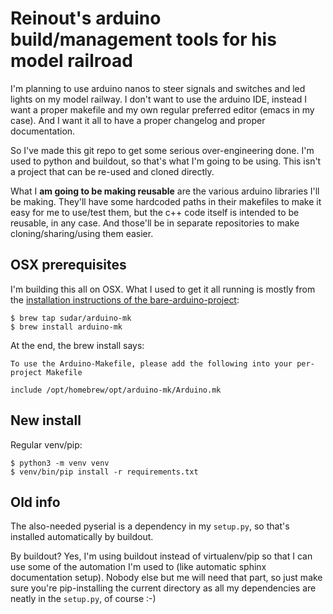 # Reinout's arduino build/management tools for his model railroad

I'm planning to use arduino nanos to steer signals and switches and led lights on my
model railway. I don't want to use the arduino IDE, instead I want a proper makefile and
my own regular preferred editor (emacs in my case). And I want it all to have a proper
changelog and proper documentation.

So I've made this git repo to get some serious over-engineering done. I'm used to python
and buildout, so that's what I'm going to be using. This isn't a project that can be
re-used and cloned directly.

What I **am going to be making reusable** are the various arduino libraries I'll be
making. They'll have some hardcoded paths in their makefiles to make it easy for me to
use/test them, but the c++ code itself is intended to be reusable, in any case. And
those'll be in separate repositories to make cloning/sharing/using them easier.


## OSX prerequisites

I'm building this all on OSX. What I used to get it all running is mostly from the
[installation instructions of the
bare-arduino-project](https://github.com/ladislas/Bare-Arduino-Project/blob/master/INSTALL.md):

    $ brew tap sudar/arduino-mk
    $ brew install arduino-mk

At the end, the brew install says:

    To use the Arduino-Makefile, please add the following into your per-project Makefile

    include /opt/homebrew/opt/arduino-mk/Arduino.mk


## New install

Regular venv/pip:

    $ python3 -m venv venv
    $ venv/bin/pip install -r requirements.txt




## Old info




The also-needed pyserial is a dependency in my ``setup.py``, so that's
installed automatically by buildout.

By buildout? Yes, I'm using buildout instead of virtualenv/pip so that I can
use some of the automation I'm used to (like automatic sphinx documentation
setup). Nobody else but me will need that part, so just make sure you're
pip-installing the current directory as all my dependencies are neatly in the
``setup.py``, of course :-)

